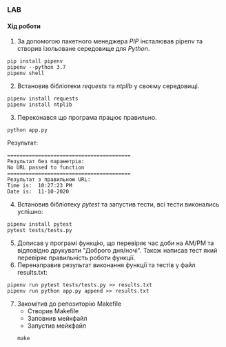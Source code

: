 ### LAB
#### Хід роботи

1. За допомогою пакетного менеджера *PIP* інсталював pipenv та створив ізольоване середовище для *Python*.
```
pip install pipenv
pipenv --python 3.7  
pipenv shell
```
2. Встановив бібліотеки *requests* та *ntplib* у своєму середовищі.
```
pipenv install requests
pipenv install ntplib
```
3. Переконався що програма працює правильно.
```
python app.py
```
Результат:
```
========================================
Результат без параметрів: 
No URL passed to function
========================================
Результат з правильною URL: 
Time is:  10:27:23 PM
Date is:  11-10-2020
```
4. Встановив бібліотеку *pytest* та запустив тести, всі тести виконались успішно:
```
pipenv install pytest
pytest tests/tests.py
```
5. Дописав у програмі функцію, що перевіряє час доби на AM/PM та відповідно друкувати "Доброго дня/ночі". Також написав тест який перевіряє правильність роботи функції.
6. Перенаправив результат виконання функції та тестів у файл results.txt:
```
pipenv run pytest tests/tests.py >> results.txt
pipenv run python app.py append >> results.txt
```
7. Закомітив до репозиторію Makefile
   + Створив Makefile
   + Заповнив мейкфайл
   + Запустив мейкфайл
   ```
   make
   ```
